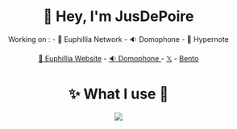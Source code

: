 <h1 align=center>👋 Hey, I'm JusDePoire</h1>

<p align=center>
  Working on :
  - 🪸 Euphillia Network
  - 🔉 Domophone
  - 🦋 Hypernote 
</p>

<p align="center">
  <a href="https://euphillia.fr">🪸 Euphillia Website</a> -
  <a href="https://domophone.euphillia.fr/">🔉 Domophone </a> -
  <a href="https://twitter.com/jusdepoire_">𝕏</a> -
  <a href="https://bento.me/jusdepoire">Bento</a>
</p>

<h1 align=center>✨ What I use 🧪</h1>
<p align = "center">
       <a href="https://github.com/jusdepoireee/">
          <img src="https://skillicons.dev/icons?i=cpp,apple,clion,discord,css,github,githubactions,html,react,idea,java,kotlin,nextjs,notion,ps,python,pycharm,tailwind,twitter,ts,webstorm,npm,vercel,figma,nginx,windows,linux,gradle,cloudflare,electron&theme=dark&perline=15"/> 
      </a>
</p>

